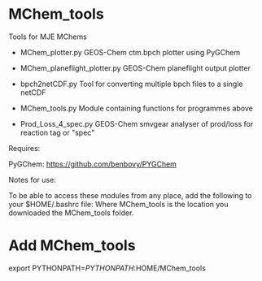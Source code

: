 MChem_tools
===========

Tools for MJE MChems

- MChem_plotter.py
GEOS-Chem ctm.bpch plotter using PyGChem 

- MChem_planeflight_plotter.py
GEOS-Chem planeflight output plotter 

- bpch2netCDF.py
Tool for converting multiple bpch files to a single netCDF 

- MChem_tools.py
Module containing functions for programmes above 

- Prod_Loss_4_spec.py 
GEOS-Chem smvgear analyser of prod/loss for reaction tag or "spec" 

Requires:

PyGChem: https://github.com/benbovy/PYGChem

Notes for use:

To be able to access these modules from any place, add the following to your $HOME/.bashrc file:
Where MChem_tools is the location you downloaded the MChem_tools folder.

# Add MChem_tools
export PYTHONPATH=${PYTHONPATH}:$HOME/MChem_tools


